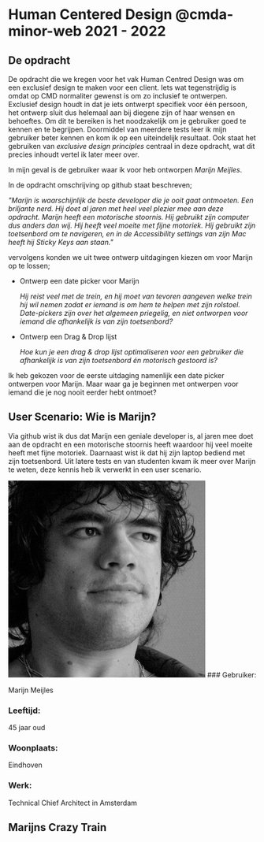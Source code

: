 # Human Centered Design @cmda-minor-web 2021 - 2022

## De opdracht

De opdracht die we kregen voor het vak Human Centred Design was om een exclusief design te maken voor een client. Iets wat tegenstrijdig is omdat op CMD normaliter gewenst is om zo inclusief te ontwerpen. Exclusief design houdt in dat je iets ontwerpt specifiek voor één persoon, het ontwerp sluit dus helemaal aan bij diegene zijn of haar wensen en behoeftes.
Om dit te bereiken is het noodzakelijk om je gebruiker goed te kennen en te begrijpen. Doormiddel van meerdere tests leer ik mijn gebruiker beter kennen en kom ik op een uiteindelijk resultaat. Ook staat het gebruiken van _exclusive design principles_ centraal in deze opdracht, wat dit precies inhoudt vertel ik later meer over.

In mijn geval is de gebruiker waar ik voor heb ontworpen _Marijn Meijles_.

In de opdracht omschrijving op github staat beschreven;

_"Marijn is waarschijnlijk de beste developer die je ooit gaat ontmoeten. Een briljante nerd. Hij doet al jaren met heel veel plezier mee aan deze opdracht. Marijn heeft een motorische stoornis. Hij gebruikt zijn computer dus anders dan wij. Hij heeft veel moeite met fijne motoriek. Hij gebruikt zijn toetsenbord om te navigeren, en in de Accessibility settings van zijn Mac heeft hij Sticky Keys aan staan."_

vervolgens konden we uit twee ontwerp uitdagingen kiezen om voor Marijn op te lossen;

- Ontwerp een date picker voor Marijn

  _Hij reist veel met de trein, en hij moet van tevoren aangeven welke trein hij wil nemen zodat er iemand is om hem te helpen met zijn rolstoel. Date-pickers zijn over het algemeen priegelig, en niet ontworpen voor iemand die afhankelijk is van zijn toetsenbord?_

- Ontwerp een Drag & Drop lijst

  _Hoe kun je een drag & drop lijst optimaliseren voor een gebruiker die afhankelijk is van zijn toetsenbord én motorisch gestoord is?_

Ik heb gekozen voor de eerste uitdaging namenlijk een date picker ontwerpen voor Marijn.
Maar waar ga je beginnen met ontwerpen voor iemand die je nog nooit eerder hebt ontmoet?

## User Scenario: Wie is Marijn?

Via github wist ik dus dat Marijn een geniale developer is, al jaren mee doet aan de opdracht en een motorische stoornis heeft waardoor hij veel moeite heeft met fijne motoriek. Daarnaast wist ik dat hij zijn laptop bediend met zijn toetsenbord. Uit latere tests en van studenten kwam ik meer over Marijn te weten, deze kennis heb ik verwerkt in een user scenario.

![Afbeelding van Marijn](/assets/marijn.jpeg) ### Gebruiker:

Marijn Meijles

### Leeftijd:

45 jaar oud

### Woonplaats:

Eindhoven

### Werk:

Technical Chief Architect in Amsterdam

## Marijns Crazy Train
